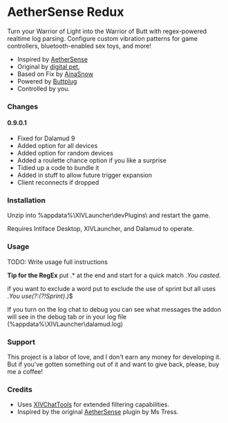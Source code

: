 # AetherSense Redux


Turn your Warrior of Light into the Warrior of Butt with regex-powered realtime log parsing. Configure custom vibration patterns for game controllers, bluetooth-enabled sex toys, and more!

- Inspired by [AetherSense](https://github.com/Ms-Tress/AetherSense)
- Original by [digital pet](https://github.com/aka-tamagotchi/AetherSenseRedux/),
- Based on Fix by [AinaSnow](https://github.com/AinaSnow/AetherSenseRedux)
- Powered by [Buttplug](https://buttplug.io/)
- Controlled by you.

### Changes
#### 0.9.0.1
- Fixed for Dalamud 9
- Added option for all devices
- Added option for random devices
- Added a roulette chance option if you like a surprise
- Tidied up a code to bundle it 
- Added in stuff to allow future trigger expansion
- Client reconnects if dropped

### Installation

Unzip into %appdata%\XIVLauncher\devPlugins\ and restart the game.

Requires Intiface Desktop, XIVLauncher, and Dalamud to operate.

### Usage

TODO: Write usage full instructions

**Tip for the RegEx**
put .* at the end and start for a quick match
.*You casted.*

if you want to exclude a word put to exclude the use of sprint but all uses
.*You use(?:(?!Sprint).)*$

If you turn on the log chat to debug you can see what messages the addon will see in the debug tab or in your log file (%appdata%\XIVLauncher\dalamud.log)
### Support

This project is a labor of love, and I don't earn any money for developing it. But if you've gotten something out of it and want to give back, please, buy me a coffee!

### Credits

- Uses [XIVChatTools](https://github.com/digital-pet/XIVChatTools) for extended filtering capabilities.
- Inspired by the original [AetherSense](https://github.com/Ms-Tress/AetherSense) plugin by Ms Tress.
